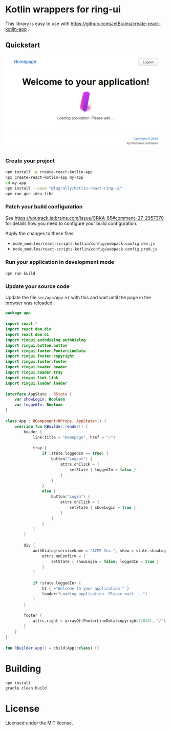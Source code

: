 # Kotlin wrappers for ring-ui

This library is easy to use with https://github.com/JetBrains/create-react-kotlin-app .

## Quickstart

![Example application](example.jpg)

### Create your project
```bash
npm install -g create-react-kotlin-app
npx create-react-kotlin-app my-app
cd my-app
npm install --save "@logrally/kotlin-react-ring-ui"
npm run gen-idea-libs
```

### Patch your build configuration
See https://youtrack.jetbrains.com/issue/CRKA-85#comment=27-2957370 for details
how you need to configure your build configuration.

Apply the changes to these files:
- `node_modules/react-scripts-kotlin/config/webpack.config.dev.js`
- `node_modules/react-scripts-kotlin/config/webpack.config.prod.js`

### Run your application in development mode

`npm run build`

### Update your source code

Update the file `src/app/App.kt` with this and wait until the page in the browser was reloaded.

```kotlin
package app

import react.*
import react.dom.div
import react.dom.h1
import ringui.authdialog.authDialog
import ringui.button.button
import ringui.footer.FooterLineData
import ringui.footer.copyright
import ringui.footer.footer
import ringui.header.header
import ringui.header.tray
import ringui.link.link
import ringui.loader.loader

interface AppState : RState {
    var showLogin: Boolean
    var loggedIn: Boolean
}

class App : RComponent<RProps, AppState>() {
    override fun RBuilder.render() {
        header {
            link(title = "Homepage", href = "/")

            tray {
                if (state.loggedIn == true) {
                    button("Logout") {
                        attrs.onClick = {
                            setState { loggedIn = false }
                        }
                    }
                }
                else {
                    button("Login") {
                        attrs.onClick = {
                            setState { showLogin = true }
                        }
                    }
                }
            }
        }

        div {
            authDialog(serviceName = "ACME Inc.", show = state.showLogin) {
                attrs.onConfirm = {
                    setState { showLogin = false; loggedIn = true }
                }
            }

            if (state.loggedIn) {
                h1 { +"Welcome to your application!" }
                loader("Loading application. Please wait ...")
            }
        }

        footer {
            attrs.right = arrayOf(FooterLineData(copyright(2018), "/"), "by firstname lastname")
        }
    }
}

fun RBuilder.app() = child(App::class) {}
```

# Building
```bash
npm install
gradle clean build
```

# License

Licensed under the MIT license.